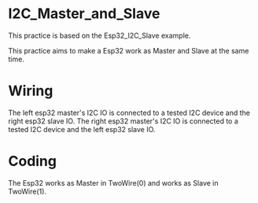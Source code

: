 # I2C_Master_and_Slave

This practice is based on the Esp32_I2C_Slave example.

This practice aims to make a Esp32 work as Master and Slave at the same time.

# Wiring
The left esp32 master's I2C IO is connected to a tested I2C device and the right esp32 slave IO.
The right esp32 master's I2C IO is connected to a tested I2C device and the left esp32 slave IO.

# Coding
The Esp32 works as Master in TwoWire(0) and works as Slave in TwoWire(1).
